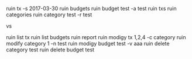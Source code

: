 ruin tx -s 2017-03-30
ruin budgets
ruin budget test -a test
ruin txs
ruin categories
ruin category test -r test

vs

ruin list tx
ruin list budgets
ruin report
ruin modigy tx 1,2,4 -c category
ruin modify category 1 -n test
ruin modigy budget test -v aaa
ruin delete category test
ruin delete budget test
